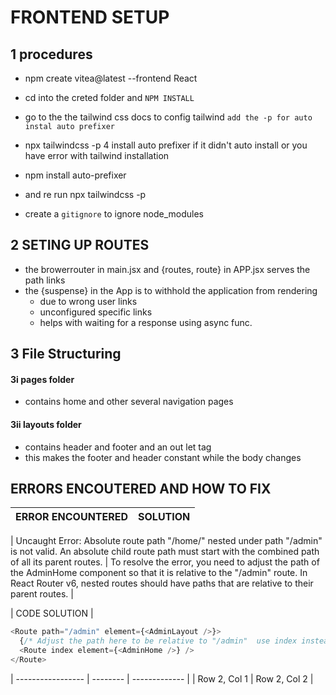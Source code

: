 # FRONTEND SETUP

## 1 procedures

- npm create vitea@latest --frontend React
- cd into the creted folder and `NPM INSTALL`
- go to the the tailwind css docs to config tailwind `add the -p for auto instal auto prefixer`

- npx tailwindcss -p
  4 install auto prefixer if it didn't auto install or you have error with tailwind installation
- npm install auto-prefixer
- and re run npx tailwindcss -p
- create a `gitignore` to ignore node_modules

## 2 SETING UP ROUTES

- the browerrouter in main.jsx and {routes, route} in APP.jsx serves the path links
- the {suspense} in the App is to withhold the application from rendering
  - due to wrong user links
  - unconfigured specific links
  - helps with waiting for a response using async func.

## 3 File Structuring

#### 3i pages folder

- contains home and other several navigation pages

#### 3ii layouts folder

- contains header and footer and an out let tag
- this makes the footer and header constant while the body changes

## ERRORS ENCOUTERED AND HOW TO FIX

| ERROR ENCOUNTERED | SOLUTION | 
| ----------------- | -------- |

| Uncaught Error: Absolute route path "/home/" nested under path "/admin" is not valid. An absolute child route path must start with the combined path of all its parent routes. | To resolve the error, you need to adjust the path of the AdminHome component so that it is relative to the "/admin" route. In React Router v6, nested routes should have paths that are relative to their parent routes. |

| CODE SOLUTION |

```javascript
<Route path="/admin" element={<AdminLayout />}>
  {/* Adjust the path here to be relative to "/admin"  use index instead of route path=="/"*/}
  <Route index element={<AdminHome />} />
</Route>
```

| ----------------- | -------- | ------------- |
| Row 2, Col 1 | Row 2, Col 2 |
